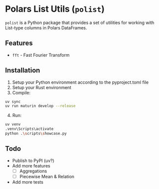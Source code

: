 # Polars List Utils (`polist`)

`polist` is a Python package that provides a set of utilities for working with List-type columns in Polars DataFrames.

## Features

- `fft` - Fast Fourier Transform

## Installation

1) Setup your Python environment according to the pyproject.toml file
2) Setup your Rust environment
3) Compile:

```bash
uv sync
uv run maturin develop --release
```

4) Run:

```bash
uv venv
.venv\Scripts\activate
python .\scripts\showcase.py
```

## Todo

- Publish to PyPI (uv?)
- Add more features
    - [ ] Aggregations
    - [ ] Piecewise Mean & Relation
- Add more tests